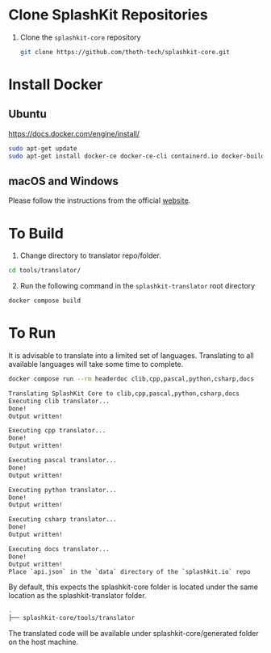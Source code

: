 # Clone SplashKit Repositories

1. Clone the `splashkit-core` repository

   ```sh
   git clone https://github.com/thoth-tech/splashkit-core.git
   ```


# Install Docker

## Ubuntu

https://docs.docker.com/engine/install/

```sh
sudo apt-get update
sudo apt-get install docker-ce docker-ce-cli containerd.io docker-buildx-plugin docker-compose-plugin

```

## macOS and Windows

Please follow the instructions from the official [website](https://www.docker.com/products/docker-desktop/).

# To Build
1. Change directory to translator repo/folder.
```sh
cd tools/translator/
```
2. Run the following command in the `splashkit-translator` root directory


```sh
docker compose build
```

# To Run

It is advisable to translate into a limited set of languages. Translating to all available languages
will take some time to complete.

```sh
docker compose run --rm headerdoc clib,cpp,pascal,python,csharp,docs

Translating SplashKit Core to clib,cpp,pascal,python,csharp,docs
Executing clib translator...
Done!
Output written!

Executing cpp translator...
Done!
Output written!

Executing pascal translator...
Done!
Output written!

Executing python translator...
Done!
Output written!

Executing csharp translator...
Done!
Output written!

Executing docs translator...
Done!
Output written!
Place `api.json` in the `data` directory of the `splashkit.io` repo
```

By default, this expects the splashkit-core folder is located under the same location as the splashkit-translator folder.

```sh
.
├── splashkit-core/tools/translator

```

The translated code will be available under splashkit-core/generated folder on the host machine.
